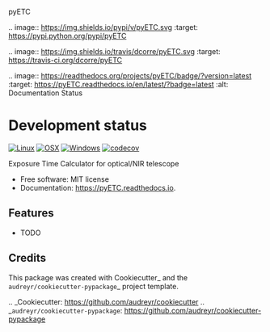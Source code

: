 
pyETC



.. image:: https://img.shields.io/pypi/v/pyETC.svg
        :target: https://pypi.python.org/pypi/pyETC

.. image:: https://img.shields.io/travis/dcorre/pyETC.svg
        :target: https://travis-ci.org/dcorre/pyETC

.. image:: https://readthedocs.org/projects/pyETC/badge/?version=latest
        :target: https://pyETC.readthedocs.io/en/latest/?badge=latest
        :alt: Documentation Status

# Development status

[![Linux](https://img.shields.io/travis/dcorre/pyETC/master.svg?label=Linux)](https://travis-ci.com/pyETC/pyETC)
[![OSX](https://img.shields.io/travis/dcorre/pyETC/master.svg?label=OSX)](https://travis-ci.com/pyETC/pyETC)
[![Windows](https://img.shields.io/travis/dcorre/pyETC/master.svg?label=Windows)](https://travis-ci.com/pyETC/pyETC)
[![codecov](https://codecov.io/gh/dcorre/pyETC/branch/master/graph/badge.svg)](https://codecov.io/gh/dcorre/pyETC/branch/master)


Exposure Time Calculator for optical/NIR telescope


* Free software: MIT license
* Documentation: https://pyETC.readthedocs.io.


Features
--------

* TODO

Credits
-------

This package was created with Cookiecutter_ and the `audreyr/cookiecutter-pypackage`_ project template.

.. _Cookiecutter: https://github.com/audreyr/cookiecutter
.. _`audreyr/cookiecutter-pypackage`: https://github.com/audreyr/cookiecutter-pypackage
